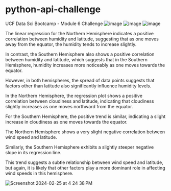 # python-api-challenge
UCF Data Sci Bootcamp - Module 6 Challenge
![image](https://github.com/Yenorii/python-api-challenge/assets/144069387/78fbd00a-0be7-43d2-8220-6834049c2800)
![image](https://github.com/Yenorii/python-api-challenge/assets/144069387/ecf48a22-bcdc-4dbd-961a-805f877c954c)
![image](https://github.com/Yenorii/python-api-challenge/assets/144069387/5f69163d-7837-4093-ae7b-29d0a6400478)

The linear regression for the Northern Hemisphere indicates a  positive correlation between humidity and latitude, suggesting that as one moves away from the equator, the humidity tends to increase slightly.

In contrast, the Southern Hemisphere also shows a positive correlation between humidity and latitude, which suggests that in the Southern Hemisphere, humidity increases more noticeably as one moves towards the equator. 

However, in both hemispheres, the spread of data points suggests that factors other than latitude also significantly influence humidity levels.

In the Northern Hemisphere, the regression plot shows a positive correlation between cloudiness and latitude, indicating that cloudiness slightly increases as one moves northward from the equator.

For the Southern Hemisphere, the positive trend is similar, indicating a slight increase in cloudiness as one moves towards the equator.

The Northern Hemisphere shows a very slight negative correlation between wind speed and latitude.

Similarly, the Southern Hemisphere exhibits a slightly steeper negative slope in its regression line. 

This trend suggests a subtle relationship between wind speed and latitude, but again, it is likely that other factors play a more dominant role in affecting wind speeds in this hemisphere.

![Screenshot 2024-02-25 at 4 24 38 PM](https://github.com/Yenorii/python-api-challenge/assets/144069387/892237d6-5b54-403f-b533-d7f5e689a624)
